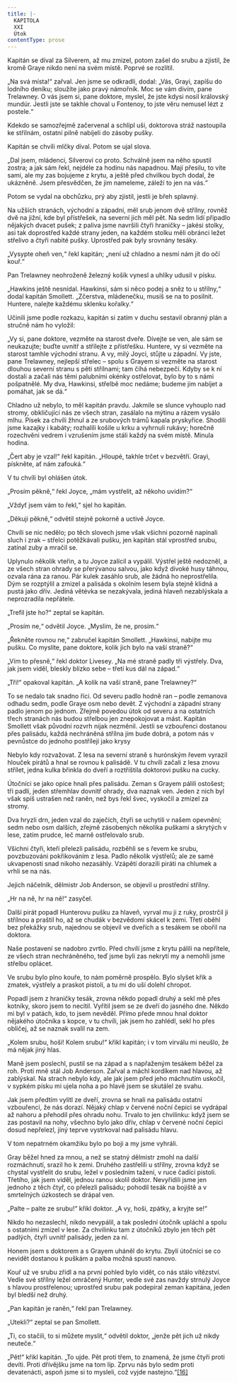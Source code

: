 ```yaml
---
title: |-
  KAPITOLA
  XXI
  Útok
contentType: prose
---
```


Kapitán se díval za Silverem, až mu zmizel, potom zašel do srubu a zjistil, že kromě Graye nikdo není na svém místě. Poprvé se rozlítil.

„Na svá místa!“ zařval. Jen jsme se odkradli, dodal: „Vás, Grayi, zapíšu do lodního deníku; sloužíte jako pravý námořník. Moc se vám divím, pane Trelawney. O vás jsem si, pane doktore, myslel, že jste kdysi nosil královský mundúr. Jestli jste se takhle choval u Fontenoy, to jste věru nemusel lézt z postele.“

Kdekdo se samozřejmě začervenal a schlípl uši, doktorova stráž nastoupila ke střílnám, ostatní pilně nabíjeli do zásoby pušky.

Kapitán se chvíli mlčky díval. Potom se ujal slova.

„Dal jsem, mládenci, Silverovi co proto. Schválně jsem na něho spustil zostra; a jak sám řekl, nejdéle za hodinu nás napadnou. Mají přesilu, to víte sami, ale my zas bojujeme z krytu, a ještě před chvilkou bych dodal, že ukázněně. Jsem přesvědčen, že jim nameleme, záleží to jen na vás.“

Potom se vydal na obchůzku, prý aby zjistil, jestli je břeh splavný.

Na užších stranách, východní a západní, měl srub jenom dvě střílny, rovněž dvě na jižní, kde byl přístřešek, na severní jich měl pět. Na sedm lidí připadlo nějakých dvacet pušek; z paliva jsme navršili čtyři hraničky – jakési stolky, asi tak doprostřed každé strany jeden, na každém stolku měli obránci ležet střelivo a čtyři nabité pušky. Uprostřed pak byly srovnány tesáky.

„Vysypte oheň ven,“ řekl kapitán; „není už chladno a nesmí nám jít do očí kouř.“

Pan Trelawney neohroženě železný košík vynesl a uhlíky udusil v písku.

„Hawkins ještě nesnídal. Hawkinsi, sám si něco podej a sněz to u střílny,“ dodal kapitán Smollett. „Zčerstva, mládenečku, musíš se na to posilnit. Huntere, nalejte každému sklenku kořalky.“

Učinili jsme podle rozkazu, kapitán si zatím v duchu sestavil obranný plán a stručně nám ho vyložil:

„Vy si, pane doktore, vezměte na starost dveře. Dívejte se ven, ale sám se neukazujte; buďte uvnitř a střílejte z přístřešku. Huntere, vy si vezměte na starost tamhle východní stranu. A vy, milý Joyci, stůjte u západní. Vy jste, pane Trelawney, nejlepší střelec – spolu s Grayem si vezměte na starost dlouhou severní stranu s pěti střílnami; tam číhá nebezpečí. Kdyby se k ní dostali a začali nás těmi palubními okénky ostřelovat, bylo by to s námi pošpatnělé. My dva, Hawkinsi, střelbě moc nedáme; budeme jim nabíjet a pomáhat, jak se dá.“

Chladno už nebylo, to měl kapitán pravdu. Jakmile se slunce vyhouplo nad stromy, obkličující nás ze všech stran, zasálalo na mýtinu a rázem vysálo mlhu. Písek za chvíli žhnul a ze srubových trámů kapala pryskyřice. Shodili jsme kazajky i kabáty; rozhalili košile u krku a vyhrnuli rukávy; horečně rozechvěni vedrem i vzrušením jsme stáli každý na svém místě. Minula hodina.

„Čert aby je vzal!“ řekl kapitán. „Hloupé, takhle trčet v bezvětří. Grayi, pískněte, ať nám zafouká.“

V tu chvíli byl ohlášen útok.

„Prosím pěkně,“ řekl Joyce, „mám vystřelit, až někoho uvidím?“

„Vždyť jsem vám to řekl,“ sjel ho kapitán.

„Děkuji pěkně,“ odvětil stejně pokorně a uctivě Joyce.

Chvíli se nic nedělo; po těch slovech jsme však všichni pozorně napínali sluch i zrak – střelci potěžkávali pušku, jen kapitán stál vprostřed srubu, zatínal zuby a mračil se.

Uplynulo několik vteřin, a tu Joyce zalícil a vypálil. Výstřel ještě nedozněl, a ze všech stran ohrady se přerývanou salvou, jako když divoké husy táhnou, ozvala rána za ranou. Pár kulek zasáhlo srub, ale žádná ho neprostřelila. Dým se rozptýlil a zmizel a palisáda s okolním lesem byla stejně klidná a pustá jako dřív. Jediná větévka se nezakývala, jediná hlaveň nezablýskala a neprozradila nepřátele.

„Trefil jste ho?“ zeptal se kapitán.

„Prosím ne,“ odvětil Joyce. „Myslím, že ne, prosím.“

„Řekněte rovnou ne,“ zabručel kapitán Smollett. „Hawkinsi, nabijte mu pušku. Co myslíte, pane doktore, kolik jich bylo na vaší straně?“

„Vím to přesně,“ řekl doktor Livesey. „Na mé straně padly tři výstřely. Dva, jak jsem viděl, bleskly blízko sebe – třetí kus dál na západ.“

„Tři!“ opakoval kapitán. „A kolik na vaší straně, pane Trelawney?“

To se nedalo tak snadno říci. Od severu padlo hodně ran – podle zemanova odhadu sedm, podle Graye osm nebo devět. Z východní a západní strany padlo jenom po jednom. Zřejmě povedou útok od severu a na ostatních třech stranách nás budou střelbou jen znepokojovat a mást. Kapitán Smollett však původní rozvrh nijak nezměnil. Jestli se vzbouřenci dostanou přes palisádu, každá nechráněná střílna jim bude dobrá, a potom nás v pevnůstce do jednoho postřílejí jako krysy

Nebylo kdy rozvažovat. Z lesa na severní straně s hurónským řevem vyrazil hlouček pirátů a hnal se rovnou k palisádě. V tu chvíli začali z lesa znovu střílet, jedna kulka břinkla do dveří a roztříštila doktorovi pušku na cucky.

Útočníci se jako opice hnali přes palisádu. Zeman s Grayem pálili ostošest; tři padli, jeden střemhlav dovnitř ohrady, dva naznak ven. Jeden z nich byl však spíš ustrašen než raněn, než bys řekl švec, vyskočil a zmizel za stromy.

Dva hryzli drn, jeden vzal do zaječích, čtyři se uchytili v našem opevnění; sedm nebo osm dalších, zřejmě zásobených několika puškami a skrytých v lese, zatím prudce, leč marně ostřelovalo srub.

Všichni čtyři, kteří přelezli palisádu, rozběhli se s řevem ke srubu, povzbuzováni pokřikováním z lesa. Padlo několik výstřelů; ale ze samé ukvapenosti snad nikoho nezasáhly. Vzápětí dorazili piráti na chlumek a vrhli se na nás.

Jejich náčelník, dělmistr Job Anderson, se objevil u prostřední střílny.

„Hr na ně, hr na ně!“ zasyčel.

Další pirát popadl Hunterovu pušku za hlaveň, vyrval mu ji z ruky, prostrčil ji střílnou a praštil ho, až se chudák v bezvědomí skácel k zemi. Třetí oběhl bez překážky srub, najednou se objevil ve dveřích a s tesákem se obořil na doktora.

Naše postavení se nadobro zvrtlo. Před chvílí jsme z krytu pálili na nepřítele, ze všech stran nechráněného, teď jsme byli zas nekrytí my a nemohli jsme střelbu oplácet.

Ve srubu bylo plno kouře, to nám poměrně prospělo. Bylo slyšet křik a zmatek, výstřely a praskot pistolí, a tu mi do uší dolehl chropot.

Popadl jsem z hraničky tesák, zrovna někdo popadl druhý a sekl mě přes kotníky, skoro jsem to necítil. Vyřítil jsem se ze dveří do jasného dne. Někdo mi byl v patách, kdo, to jsem nevěděl. Přímo přede mnou hnal doktor nějakého útočníka s kopce, v tu chvíli, jak jsem ho zahlédl, sekl ho přes obličej, až se naznak svalil na zem.

„Kolem srubu, hoši! Kolem srubu!“ křikl kapitán; i v tom virválu mi neušlo, že má nějak jiný hlas.

Maně jsem poslechl, pustil se na západ a s napřaženým tesákem běžel za roh. Proti mně stál Job Anderson. Zařval a máchl kordíkem nad hlavou, až zablýskal. Na strach nebylo kdy, ale jak jsem před jeho máchnutím uskočil, v sypkém písku mi ujela noha a po hlavě jsem se skutálel ze svahu.

Jak jsem předtím vylítl ze dveří, zrovna se hnali na palisádu ostatní vzbouřenci, že nás dorazí. Nějaký chlap v červené noční čepici se vydrápal až nahoru a přehodil přes ohradu nohu. Trvalo to jen chvilinku: když jsem se zas postavil na nohy, všechno bylo jako dřív, chlap v červené noční čepici dosud nepřelezl, jiný teprve vystrkoval nad palisádu hlavu.

V tom nepatrném okamžiku bylo po boji a my jsme vyhráli.

Gray běžel hned za mnou, a než se statný dělmistr zmohl na další rozmáchnutí, srazil ho k zemi. Druhého zastřelili u střílny, zrovna když se chystal vystřelit do srubu, ležel v posledním tažení, v ruce čadící pistoli. Třetího, jak jsem viděl, jednou ranou skolil doktor. Nevyřídili jsme jen jednoho z těch čtyř, co přelezli palisádu; pohodil tesák na bojiště a v smrtelných úzkostech se drápal ven.

„Palte – palte ze srubu!“ křikl doktor. „A vy, hoši, zpátky, a kryjte se!“

Nikdo ho nezaslechl, nikdo nevypálil, a tak poslední útočník upláchl a spolu s ostatními zmizel v lese. Za chvilinku tam z útočníků zbylo jen těch pět padlých, čtyři uvnitř palisády, jeden za ní.

Honem jsem s doktorem a s Grayem uháněl do krytu. Zbylí útočníci se co nevidět dostanou k puškám a palba možná spustí nanovo.

Kouř už ve srubu zřídl a na první pohled bylo vidět, co nás stálo vítězství. Vedle své střílny ležel omráčený Hunter, vedle své zas navždy strnulý Joyce s hlavou prostřelenou; uprostřed srubu pak podepíral zeman kapitána, jeden byl bledší než druhý.

„Pan kapitán je raněn,“ řekl pan Trelawney.

„Utekli?“ zeptal se pan Smollett.

„Ti, co stačili, to si můžete myslit,“ odvětil doktor, „jenže pět jich už nikdy neuteče.“

„Pět!“ křikl kapitán. „To ujde. Pět proti třem, to znamená, že jsme čtyři proti devíti. Proti dřívějšku jsme na tom líp. Zprvu nás bylo sedm proti devatenácti, aspoň jsme si to mysleli, což vyjde nastejno.“[\[16\]](./resources/undefined)

